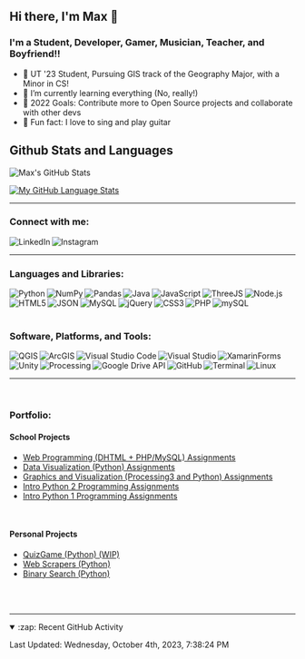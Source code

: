 ## Hi there, I'm Max 👋

### I'm a Student, Developer, Gamer, Musician, Teacher, and Boyfriend!!

- :ox: UT '23 Student, Pursuing GIS track of the Geography Major, with a Minor in CS!
- 🌱 I’m currently learning everything (No, really!)
- 🥅 2022 Goals: Contribute more to Open Source projects and collaborate with other devs
- :musical_note: Fun fact: I love to sing and play guitar

## Github Stats and Languages
<img align="left" alt="Max's GitHub Stats" src="https://github-readme-stats.vercel.app/api?username=MaxKret&show_icons=true&hide=prs,contribs,stars&theme=tokyonight&count_private=true" />

<br />

[![My GitHub Language Stats](https://github-readme-stats.vercel.app/api/top-langs/?username=maxkret&custom_title=Lines%20Written&langs_count=6&hide=jupyter%20notebook&exclude_repo=portfolio-website,test_codespace,Tensor&theme=tokyonight)]()
<!-- ,test_codespace,Tensor,NN_from_scratch -->
---

### Connect with me:
<!-- [<img align="left" alt="maxwellkretschmer.tech"  src="https://img.shields.io/badge/website-000000?style=for-the-badge&logo=About.me&logoColor=white" />][website] -->
[<img align="left" alt=" LinkedIn"  src="https://img.shields.io/badge/LinkedIn-0077B5?style=for-the-badge&logo=linkedin&logoColor=white" />][linkedin]
[<img align="left" alt=" Instagram"  src="https://img.shields.io/badge/Instagram-E4405F?style=for-the-badge&logo=instagram&logoColor=white" />][instagram]
<!-- [<img align="left" alt=" YouTube"  src="https://img.shields.io/badge/YouTube-FF0000?style=for-the-badge&logo=youtube&logoColor=white" />][youtube] -->
<!-- [<img align="left" alt=" Twitter"  src="https://img.shields.io/badge/Twitter-FF0000?style=for-the-badge&logo=twitter&logoColor=white" />][twitter] -->
<br />

---

### Languages and Libraries:
[<img align="left" alt="Python" src="https://img.shields.io/badge/Python-3776AB?style=for-the-badge&logo=python&logoColor=white" />][pyCert]
[<img align="left" alt="NumPy"  src="https://img.shields.io/badge/Numpy-777BB4?style=for-the-badge&logo=numpy&logoColor=white" />](#languages-and-tools)
[<img align="left" alt="Pandas"  src="https://img.shields.io/badge/pandas-%23150458.svg?style=for-the-badge&logo=pandas&logoColor=white" />](#languages-and-tools)
[<img align="left" alt="Java"  src="https://img.shields.io/badge/Java-ED8B00?style=for-the-badge&logo=java&logoColor=white" />][javaCert]
[<img align="left" alt="JavaScript"  src="https://img.shields.io/badge/JavaScript-323330?style=for-the-badge&logo=javascript&logoColor=F7DF1E" />](#languages-and-tools)
[<img align="left" alt="ThreeJS"  src="https://img.shields.io/badge/ThreeJs-black?style=for-the-badge&logo=three.js&logoColor=white" />](#languages-and-tools)
[<img align="left" alt="Node.js"  src="https://img.shields.io/badge/Node.js-339933?style=for-the-badge&logo=nodedotjs&logoColor=white"/>](#languages-and-tools)
[<img align="left" alt="HTML5"  src="https://img.shields.io/badge/HTML5-E34F26?style=for-the-badge&logo=html5&logoColor=white" />](#languages-and-tools)
[<img align="left" alt="JSON"  src="https://img.shields.io/badge/json-5E5C5C?style=for-the-badge&logo=json&logoColor=white" />](#languages-and-tools)
[<img align="left" alt="MySQL"  src="https://img.shields.io/badge/mysql-%2300f.svg?style=for-the-badge&logo=mysql&logoColor=white" />](#languages-and-tools)
[<img align="left" alt="jQuery"  src="https://img.shields.io/badge/jquery-%230769AD.svg?style=for-the-badge&logo=jquery&logoColor=white" />](#languages-and-tools)
[<img align="left" alt="CSS3"  src="https://img.shields.io/badge/css3-%231572B6.svg?style=for-the-badge&logo=css3&logoColor=white" />](#languages-and-tools)
[<img align="left" alt="PHP"  src="https://img.shields.io/badge/php-%23777BB4.svg?style=for-the-badge&logo=php&logoColor=white" />](#languages-and-tools)
[<img align="left" alt="mySQL" src="https://img.shields.io/badge/MySQL-005C84?style=for-the-badge&logo=mysql&logoColor=white" />](#languages-and-tools)

<br />

<br />

<br />

### Software, Platforms, and Tools:
[<img align="left" alt="QGIS"  src="https://img.shields.io/badge/qGIS-93b023?&style=for-the-badge&logo=qgis&logoColor=white" />](#software-and-platforms)
[<img align="left" alt="ArcGIS" src="https://img.shields.io/badge/ArcGIS_Pro-2088FF?style=for-the-badge&logo=google-earth&logoColor=white" />](#software-and-platforms)
[<img align="left" alt="Visual Studio Code"  src="https://img.shields.io/badge/Visual_Studio_Code-0078D4?style=for-the-badge&logo=visual%20studio%20code&logoColor=white" />](#software-and-platforms)
[<img align="left" alt="Visual Studio"  src="https://img.shields.io/badge/Visual_Studio-5C2D91?style=for-the-badge&logo=visual%20studio&logoColor=white" />](#software-and-platforms)
[<img align="left" alt="XamarinForms"  src="https://img.shields.io/badge/Xamarin-3498DB?style=for-the-badge&logo=xamarin&logoColor=white" />](#software-and-platforms)
[<img align="left" alt="Unity"  src="https://img.shields.io/badge/Unity-100000?style=for-the-badge&logo=unity&logoColor=white" />](#software-and-platforms)
[<img align="left" alt="Processing"  src="https://img.shields.io/badge/Processing_3-006699?style=for-the-badge&logo=processing-foundation&logoColor=white" />](#software-and-platforms)
[<img align="left" alt="Google Drive API"  src="https://img.shields.io/badge/Google%20Drive-4285F4?style=for-the-badge&logo=googledrive&logoColor=white" />](#languages-and-tools)
[<img align="left" alt="GitHub"  src="https://img.shields.io/badge/GitHub-100000?style=for-the-badge&logo=github&logoColor=white" />](#software-and-platforms)
[<img align="left" alt="Terminal"  src="https://img.shields.io/badge/windows%20terminal-4D4D4D?style=for-the-badge&logo=windows%20terminal&logoColor=white" />](#software-and-platforms)
[<img align="left" alt="Linux"  src="https://img.shields.io/badge/linux%20terminal-FFFFFF?style=for-the-badge&logo=windows%20terminal&logoColor=4D4D4D" />](#software-and-platforms)

<br />

<br />

---

<br />

### Portfolio:
#### School Projects
 - [Web Programming (DHTML + PHP/MySQL) Assignments](https://github.com/MaxKret/SchoolProjects/329E-WebProg/)
 - [Data Visualization (Python) Assignments](https://github.com/MaxKret/SchoolProjects/329E-DataVis/)
 - [Graphics and Visualization (Processing3 and Python) Assignments](https://github.com/MaxKret/SchoolProjects/CS324E-VSCode/)
 - [Intro Python 2 Programming Assignments](https://github.com/MaxKret/SchoolProjects/CS313E/)
 - [Intro Python 1 Programming Assignments](https://github.com/MaxKret/SchoolProjects/CS303E/)

<br />

#### Personal Projects
 - [QuizGame (Python) (WIP)](https://github.com/MaxKret/QuizGame/)
 - [Web Scrapers (Python) ](https://github.com/MaxKret/WebScrapers/)
 - [Binary Search (Python)](https://github.com/MaxKret/my_binary_search/)

<br />

<br />

---


<details open>
  <summary>:zap: Recent GitHub Activity</summary>
  
  <!--RECENT_ACTIVITY:start-->
<!--RECENT_ACTIVITY:end-->

  <!--RECENT_ACTIVITY:last_update-->
Last Updated: Wednesday, October 4th, 2023, 7:38:24 PM
<!--RECENT_ACTIVITY:last_update_end-->

</details>


[website]: https://maxwellkretschmer.tech
[linkedin]: https://linkedin.com/in/maxwellkretschmer
[youtube]: https://youtube.com/channel/UC9VMEHvqDSvrmH8DtfVq1rw
[twitter]: https://twitter.com/MTKretschmer
[instagram]: https://instagram.com/mtkret
[pyCert]: https://www.hackerrank.com/certificates/55438d83d86a
[javaCert]: https://www.hackerrank.com/certificates/401a45cb1b14
